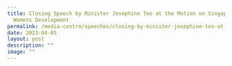 ```yaml
---
title: Closing Speech by Minister Josephine Teo at the Motion on Singapore
  Womens Development
permalink: /media-centre/speeches/closing-by-minister-josephine-teo-at-the-motion-on-sg-women-development/
date: 2023-04-05
layout: post
description: ""
image: ""
---
```

